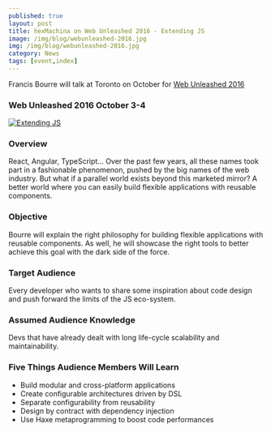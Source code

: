 ```yaml
---
published: true
layout: post
title: hexMachina on Web Unleashed 2016 - Extending JS
image: /img/blog/webunleashed-2016.jpg
img: /img/blog/webunleashed-2016.jpg
category: News
tags: [event,index]
---
```

Francis Bourre will talk at Toronto on October for <a href="http://fitc.ca/presentation/extending-js/" target="_blank">Web Unleashed 2016</a>

### Web Unleashed 2016 October 3-4
<a href="http://fitc.ca/speaker/francis-bourre/" target="_blank">![Extending JS]({{site.baseurl}}/img/blog/francis_bourre_wu2016.jpg)</a>

### Overview

React, Angular, TypeScript… Over the past few years, all these names took part in a fashionable phenomenon, pushed by the big names of the web industry.  But what if a parallel world exists beyond this marketed mirror? A better world where you can easily build flexible applications with reusable components.

### Objective

Bourre will explain the right philosophy for building flexible applications with reusable components. As well, he will showcase the right tools to better achieve this goal with the dark side of the force.

### Target Audience

Every developer who wants to share some inspiration about code design and push forward the limits of the JS eco-system.

### Assumed Audience Knowledge

Devs that have already dealt with long life-cycle scalability and maintainability.

### Five Things Audience Members Will Learn

* Build modular and cross-platform applications
* Create configurable architectures driven by DSL
* Separate configurability from reusability
* Design by contract with dependency injection
* Use Haxe metaprogramming to boost code performances
